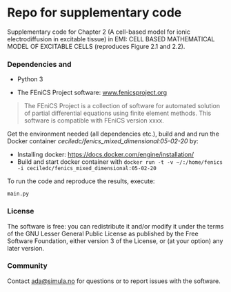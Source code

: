 # Repo for supplementary code #

Supplementary code for Chapter 2 (A cell-based model for ionic electrodiffusion
in excitable tissue) in EMI: CELL BASED MATHEMATICAL MODEL OF EXCITABLE
CELLS (reproduces Figure 2.1 and 2.2).

### Dependencies and ###

* Python 3

* The FEniCS Project software: www.fenicsproject.org
> The FEniCS Project is a collection of software for automated
  solution of partial differential equations using finite element
  methods. This software is compatible with FEniCS version xxxx.

Get the environment needed (all dependencies etc.), build and
and run the Docker container *ceciledc/fenics_mixed_dimensional:05-02-20* by:

* Installing docker: https://docs.docker.com/engine/installation/
* Build and start docker container with 
`docker run -t -v ~/:/home/fenics -i ceciledc/fenics_mixed_dimensional:05-02-20`

To run the code and reproduce the results, execute:

`main.py`

### License ###

The software is free: you can redistribute it and/or modify it under the terms
of the GNU Lesser General Public License as published by the Free Software
Foundation, either version 3 of the License, or (at your option) any later
version.

### Community ###

Contact ada@simula.no for questions or to report issues with the software.



